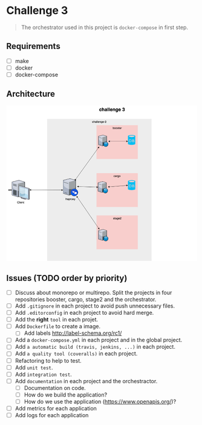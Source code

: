# Challenge 3

> The orchestrator used in this project is `docker-compose` in first step.

## Requirements

- [ ] make
- [ ] docker
- [ ] docker-compose

## Architecture

![Architecture](./.misc/architecture.png)

## Issues (TODO order by priority)

- [ ] Discuss about monorepo or multirepo. Split the projects in four repositories booster, cargo, stage2 and the orchestrator. 
- [ ] Add `.gitignore` in each project to avoid push unnecessary files.
- [ ] Add `.editorconfig` in each project to avoid hard merge.
- [ ] Add the **right** `tool` in each projet.
- [ ] Add `Dockerfile` to create a image.
    - [ ] Add labels http://label-schema.org/rc1/
- [ ] Add a `docker-compose.yml` in each project and in the global project.
- [ ] Add `a automatic build (travis, jenkins, ...)` in each project.
- [ ] Add `a quality tool (coveralls)` in each project.
- [ ] Refactoring to help to test.
- [ ] Add `unit test`.
- [ ] Add `integration test`. 
- [ ] Add `documentation` in each project and the orchestractor.
    - [ ] Documentation on code.
    - [ ] How do we build the application?
    - [ ] How do we use the application (https://www.openapis.org/)?
- [ ] Add metrics for each application
- [ ] Add logs for each application